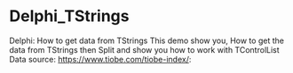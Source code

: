 # Delphi_TStrings
  Delphi: How to get data from TStrings
  This demo show you, How to get the data from TStrings then Split
  and show you how to work with TControlList
  Data source: https://www.tiobe.com/tiobe-index/:
